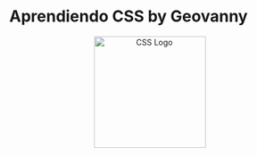 # Aprendiendo CSS by Geovanny
<p align="center">
<img alt="CSS Logo" src="https://upload.wikimedia.org/wikipedia/commons/a/ab/Official_CSS_Logo.svg" width="200">
</p>